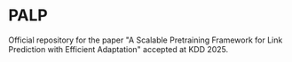 # PALP
Official repository for the paper "A Scalable Pretraining Framework for Link Prediction with Efficient Adaptation" accepted at KDD 2025.
